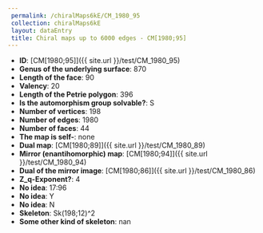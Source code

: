 ```yaml
--- 
 permalink: /chiralMaps6kE/CM_1980_95 
 collection: chiralMaps6kE
 layout: dataEntry
 title: Chiral maps up to 6000 edges - CM[1980;95]
---
```


- **ID**: [CM[1980;95]]({{ site.url }}/test/CM_1980_95)
- **Genus of the underlying surface**: 870
- **Length of the face**: 90
- **Valency**: 20
- **Length of the Petrie polygon**: 396
- **Is the automorphism group solvable?**: S
- **Number of vertices**: 198
- **Number of edges**: 1980
- **Number of faces**: 44
- **The map is self-**: none
- **Dual map**: [CM[1980;89]]({{ site.url }}/test/CM_1980_89)
- **Mirror (enantihomorphic) map**: [CM[1980;94]]({{ site.url }}/test/CM_1980_94)
- **Dual of the mirror image**: [CM[1980;86]]({{ site.url }}/test/CM_1980_86)
- **Z_q-Exponent?**: 4
- **No idea**:  17:96
- **No idea**: Y
- **No idea**: N
- **Skeleton**: Sk(198;12)^2
- **Some other kind of skeleton**: nan
